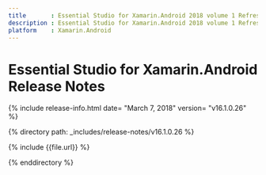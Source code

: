 ```yaml
---
title       : Essential Studio for Xamarin.Android 2018 volume 1 Refresh Release Notes
description : Essential Studio for Xamarin.Android 2018 volume 1 Refresh Release Notes
platform    : Xamarin.Android
---
```


# Essential Studio for Xamarin.Android Release Notes

{% include release-info.html date= "March 7, 2018" version= "v16.1.0.26" %} 

{% directory path: _includes/release-notes/v16.1.0.26  %}

{% include {{file.url}} %}

{% enddirectory %}
